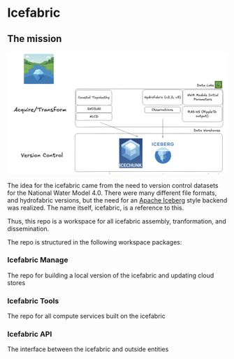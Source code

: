 # Icefabric

## The mission

![A diagram describing the icefabric mission](../img/icefabric_mission.png)

The idea for the icefabric came from the need to version control datasets for the National Water Model 4.0. There were many different file formats, and hydrofabric versions, but the need for an [Apache Iceberg](https://iceberg.apache.org/) style backend was realized. The name itself, icefabric, is a reference to this. 

Thus, this repo is a workspace for all icefabric assembly, tranformation, and dissemination. 

The repo is structured in the following workspace packages:

### Icefabric Manage
The repo for building a local version of the icefabric and updating cloud stores

### Icefabric Tools
The repo for all compute services built on the icefabric

### Icefabric API
The interface between the icefabric and outside entities
